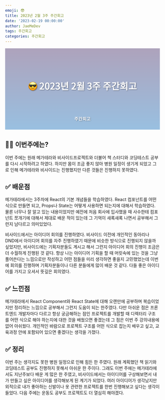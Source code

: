```yaml
---
emoji: 😎
title: 2023년 2월 3주 주간회고
date: '2023-02-19 00:00:00'
author: JaeMeDev
tags: 주간회고
categories: 주간회고
---
```


![thumbnail](img/thumbnail.png)

## 🤷‍♂️ 이번주에는?

이번 주에는 원래 메가테라와 비사이드프로젝트와 더불어 책 스터디와 코딩테스트 공부를 다시 시작하려고 하였다. 하지만 몸이 조금 좋지 않아 병원 일정이 생기게 되었고 그로 인해 메가테라와 비사이드는 진행했지만 다른 것들은 진행하지 못하였다.

## ✅ 배운점

메가테라에서는 3주차에 React의 기본 개념들을 학습하였다. React 컴포넌트를 어떤 식으로 만들면 되고, Props나 State는 어떻게 사용하면 되는지에 대해서 학습하였다. 물론 너무나 잘 알고 있는 내용이었지만 예전에 처음 회사에 입사했을 때 사수한테 컴포넌트 쪼개기에 대해서 제대로 배운 적이 있는데 그 기억이 새록새록 나면서 공부해서 그런지 남다르고 의미있었다.

비사이드에서는 아이디어 회의를 진행하였다. 비사이드 이전에 개인적인 동아리나 DND에서 아이디어 회의를 자주 진행하였기 때문에 비슷한 방식으로 진행되지 않을까 싶었지만, 비사이드에는 기획자분들도 계시고 해서 그런지 아이디어 회의 진행이 조금은 더 수월하게 진행된 것 같다. 항상 나는 아이디어 기획을 할 때 머릿속에 있는 것을 그냥 풀어쓴다는 느낌으로만 작성하고 어떤 점들을 미리 생각하면 좋을지 고민했었는데 이번에 회의를 진행하며 기획자분들이나 다른 분들에게 많이 배운 것 같다. 다들 좋은 아이디어를 가지고 오셔서 뜻깊은 회의였다.

## ✅ 느낀점

메가테라에서 React Component와 React State에 대해 오랜만에 공부하며 복습이었지만 정리하는 느낌으로 공부해서 그런지 도움이 되는 한주였다. 다만 아쉬운 점은 프론트엔드 개발자마다 다르고 항상 궁금해하는 점인 프로젝트를 개발할 때 디렉터리 구조를 어떤 식으로 해야 하는지에 대한 것을 배웠으면 좋겠는데 그 점은 이번 주 강의내용에 없어 아쉬웠다. 개인적인 바람으로 프로젝트 구조를 어떤 식으로 잡는지 배우고 싶고, 교육과정 안에 포함되어 있으면 좋겠다는 생각을 가졌다.

## ✅ 정리

이번 주는 생각지도 못한 병원 일정으로 인해 힘든 한 주였다. 원래 계획했던 책 읽기와 코딩테스트 공부도 진행하지 못해서 아쉬운 한 주이다. 그래도 이번 주에는 메가테라에서도 지난주보다 배운 게 많은 한 주였고, 비사이드에서는 아이디어를 구상해보면서 내가 만들고 싶은 아이디어를 생각해보게 된 계기가 되었다. 여러 아이디어가 생각났지만 외적으로 내가 좋아하는 신발이나 옷 관련한 프로젝트를 한번 진행해보고 싶다는 생각이 들었다. 다음 주에는 운동도 공부도 프로젝트도 더 열심히 해야겠다.